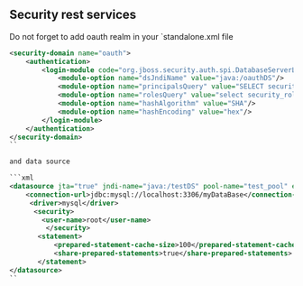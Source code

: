 Security rest services
----------------------

Do not forget to add oauth realm in your `standalone.xml file

```xml
<security-domain name="oauth">
    <authentication>
        <login-module code="org.jboss.security.auth.spi.DatabaseServerLoginModule" flag="required">
            <module-option name="dsJndiName" value="java:/oauthDS"/>
            <module-option name="principalsQuery" value="SELECT security_credential.password FROM security_credential WHERE security_credential.user_name = ? and security_credential.state = 'A' and security_credential.logon = 'P'"/>
            <module-option name="rolesQuery" value="select security_roles.unique_key, 'Roles' from security_roles left join security_credential_roles on security_roles.id = security_credential_roles.role_id left join security_credential on security_credential_roles.credential_id = security_credential.id  where security_credential.user_name = ?"/>
            <module-option name="hashAlgorithm" value="SHA"/>
            <module-option name="hashEncoding" value="hex"/>
        </login-module>
    </authentication>
</security-domain>
``

and data source

```xml
<datasource jta="true" jndi-name="java:/testDS" pool-name="test_pool" enabled="true" use-java-context="true" use-ccm="true">
    <connection-url>jdbc:mysql://localhost:3306/myDataBase</connection-url>
     <driver>mysql</driver>
      <security>
        <user-name>root</user-name>
         </security>
       <statement>
           <prepared-statement-cache-size>100</prepared-statement-cache-size>
           <share-prepared-statements>true</share-prepared-statements>
       </statement>
</datasource>
``
                
   